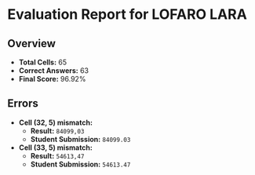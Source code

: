 # Evaluation Report for LOFARO LARA

## Overview

- **Total Cells:** 65
- **Correct Answers:** 63
- **Final Score:** 96.92%

## Errors

- **Cell (32, 5) mismatch:**
  - **Result:** `84099,03`
  - **Student Submission:** `84099.03`
- **Cell (33, 5) mismatch:**
  - **Result:** `54613,47`
  - **Student Submission:** `54613.47`